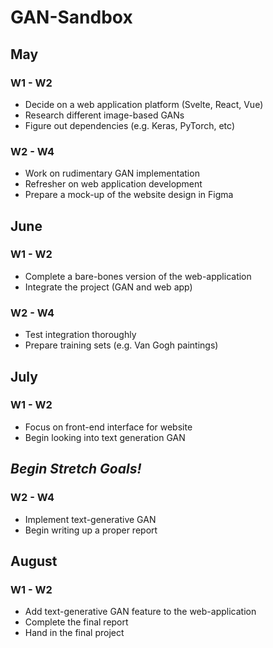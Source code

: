 # GAN-Sandbox

## May
### W1 - W2
- Decide on a web application platform (Svelte, React, Vue)
- Research different image-based GANs
- Figure out dependencies (e.g. Keras, PyTorch, etc)
### W2 - W4
- Work on rudimentary GAN implementation
- Refresher on web application development
- Prepare a mock-up of the website design in Figma
## June
### W1 - W2
- Complete a bare-bones version of the web-application
- Integrate the project (GAN and web app)
### W2 - W4
- Test integration thoroughly
- Prepare training sets (e.g. Van Gogh paintings)
## July
### W1 - W2
- Focus on front-end interface for website
- Begin looking into text generation GAN

## _Begin Stretch Goals!_
### W2 - W4
- Implement text-generative GAN
- Begin writing up a proper report
## August
### W1 - W2
- Add text-generative GAN feature to the web-application
- Complete the final report
- Hand in the final project
